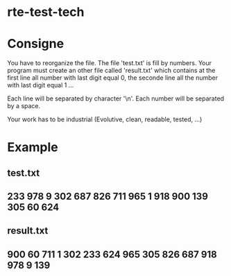 # rte-test-tech


Consigne
==================
You have to reorganize the file. The file 'test.txt' is fill by numbers. Your program must create an other file called 'result.txt' which contains at the first line all number with last digit equal 0, the seconde line all the number with last digit equal 1 ...

Each line will be separated by character '\n'.
Each number will be separated by a space.

Your work has to be industrial (Evolutive, clean, readable, tested, ...)


Example
==================

test.txt
-----------------
233
978
9
302
687
826
711
965
1
918
900
139
305
60
624
-----------------


result.txt
-----------------
900 60
711 1
302
233
624
965 305
826
687
918 978
9 139
-----------------
